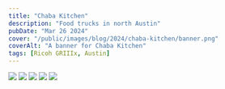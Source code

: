 ```yaml
---
title: "Chaba Kitchen"
description: "Food trucks in north Austin"
pubDate: "Mar 26 2024"
cover: "/public/images/blog/2024/chaba-kitchen/banner.png"
coverAlt: "A banner for Chaba Kitchen"
tags: [Ricoh GRIIIx, Austin]
---
```


![](/images/blog/2024/chaba-kitchen/chaba-kitchen-diagonal.png)
![](/images/blog/2024/chaba-kitchen/chaba-kitchen-window.png)
![](/images/blog/2024/chaba-kitchen/greenhouse.png)
![](/images/blog/2024/chaba-kitchen/pink-flamingo.png)
![](/images/blog/2024/chaba-kitchen/thai-iced-tea.png)

